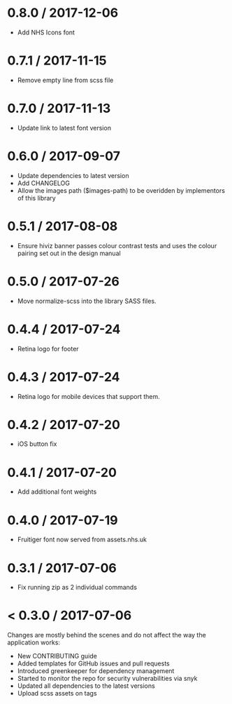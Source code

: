 0.8.0 / 2017-12-06
==================
- Add NHS Icons font

0.7.1 / 2017-11-15
==================
- Remove empty line from scss file

0.7.0 / 2017-11-13
==================
- Update link to latest font version

0.6.0 / 2017-09-07
==================
- Update dependencies to latest version
- Add CHANGELOG
- Allow the images path ($images-path) to be overidden by implementors of this library

0.5.1 / 2017-08-08
==================
- Ensure hiviz banner passes colour contrast tests and uses the colour pairing set out in the design manual

0.5.0 / 2017-07-26
==================
- Move normalize-scss into the library SASS files.

0.4.4 / 2017-07-24
==================
- Retina logo for footer

0.4.3 / 2017-07-24
==================
- Retina logo for mobile devices that support them.

0.4.2 / 2017-07-20
==================
- iOS button fix

0.4.1 / 2017-07-20
==================
- Add additional font weights

0.4.0 / 2017-07-19
==================
- Fruitiger font now served from assets.nhs.uk

0.3.1 / 2017-07-06
==================
- Fix running zip as 2 individual commands

< 0.3.0 / 2017-07-06
==================
Changes are mostly behind the scenes and do not affect the way the application works:
- New CONTRIBUTING guide
- Added templates for GitHub issues and pull requests
- Introduced greenkeeper for dependency management
- Started to monitor the repo for security vulnerabilities via snyk
- Updated all dependencies to the latest versions
- Upload scss assets on tags

